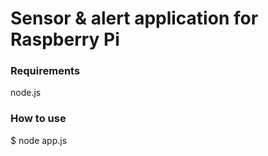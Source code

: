 Sensor & alert application for Raspberry Pi
=======

### Requirements
node.js

### How to use
$ node app.js
